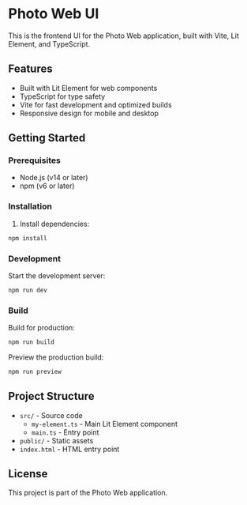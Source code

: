 # Photo Web UI

This is the frontend UI for the Photo Web application, built with Vite, Lit Element, and TypeScript.

## Features

- Built with Lit Element for web components
- TypeScript for type safety
- Vite for fast development and optimized builds
- Responsive design for mobile and desktop

## Getting Started

### Prerequisites

- Node.js (v14 or later)
- npm (v6 or later)

### Installation

1. Install dependencies:

```bash
npm install
```

### Development

Start the development server:

```bash
npm run dev
```

### Build

Build for production:

```bash
npm run build
```

Preview the production build:

```bash
npm run preview
```

## Project Structure

- `src/` - Source code
  - `my-element.ts` - Main Lit Element component
  - `main.ts` - Entry point
- `public/` - Static assets
- `index.html` - HTML entry point

## License

This project is part of the Photo Web application.